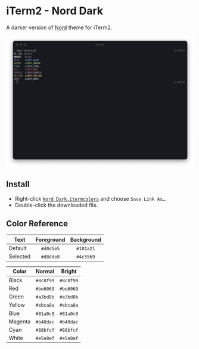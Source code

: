 # iTerm2 - Nord Dark

A darker version of [Nord](https://www.nordtheme.com/) theme for iTerm2.

![](screenshot.png)

## Install

- Right-click [`Nord Dark.itermcolors`](https://raw.githubusercontent.com/rbika/iterm2-nord-dark/master/Nord%20Dark.itermcolors) and choose `Save Link As…`.
- Double-click the downloaded file.

## Color Reference

| Text     | Foreground | Background |
| -------- | :--------: | :--------: |
| Default  | `#d0d5e5`  | `#181a21`  |
| Selected | `#d8dde8`  | `#4c5569`  |

| Color   |  Normal   |  Bright   |
| ------- | :-------: | :-------: |
| Black   | `#8c8f99` | `#8c8f99` |
| Red     | `#be6069` | `#be6069` |
| Green   | `#a3bd8b` | `#a3bd8b` |
| Yellow  | `#ebca8a` | `#ebca8a` |
| Blue    | `#81a0c0` | `#81a0c0` |
| Magenta | `#b48dac` | `#b48dac` |
| Cyan    | `#88bfcf` | `#88bfcf` |
| White   | `#e5e8ef` | `#e5e8ef` |
